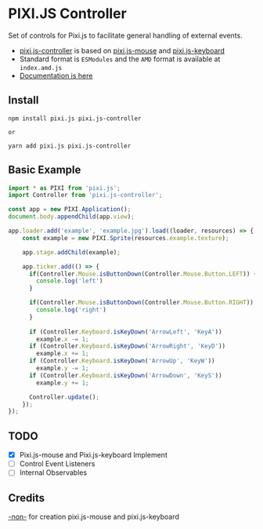 # PIXI.JS Controller

Set of controls for Pixi.js to facilitate general handling of external events.

- [pixi.js-controller](https://github.com/Novout/pixi-js-controller) is based on [pixi.js-mouse](https://www.npmjs.com/package/pixi.js-mouse) and [pixi.js-keyboard](https://www.npmjs.com/package/pixi.js-keyboard)
- Standard format is `ESModules` and the `AMD` format is available at `index.amd.js`
- [Documentation is here](https://novout.github.io/pixi-js-controller/)

## Install

```shell
npm install pixi.js pixi.js-controller

or

yarn add pixi.js pixi.js-controller
```

## Basic Example

```js
import * as PIXI from 'pixi.js';
import Controller from 'pixi.js-controller';

const app = new PIXI.Application();
document.body.appendChild(app.view);

app.loader.add('example', 'example.jpg').load((loader, resources) => {
    const example = new PIXI.Sprite(resources.example.texture);

    app.stage.addChild(example);

    app.ticker.add(() => {
      if(Controller.Mouse.isButtonDown(Controller.Mouse.Button.LEFT)) {
        console.log('left')
      }

      if(Controller.Mouse.isButtonDown(Controller.Mouse.Button.RIGHT)) {
        console.log('right')
      }
      
      if (Controller.Keyboard.isKeyDown('ArrowLeft', 'KeyA'))
        example.x -= 1;
      if (Controller.Keyboard.isKeyDown('ArrowRight', 'KeyD'))
        example.x += 1;
      if (Controller.Keyboard.isKeyDown('ArrowUp', 'KeyW'))
        example.y -= 1;
      if (Controller.Keyboard.isKeyDown('ArrowDown', 'KeyS'))
        example.y += 1;

      Controller.update();
    });
});
```

## TODO

- [x] Pixi.js-mouse and Pixi.js-keyboard Implement
- [ ] Control Event Listeners
- [ ] Internal Observables

## Credits

[-non-](https://www.npmjs.com/~-nom-) for creation pixi.js-mouse and pixi.js-keyboard
